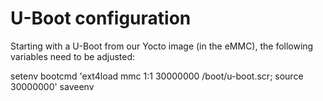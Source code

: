 # U-Boot configuration

Starting with a U-Boot from our Yocto image (in the eMMC), the following variables need to be adjusted:

setenv bootcmd 'ext4load mmc 1:1 30000000 /boot/u-boot.scr; source 30000000'
saveenv

